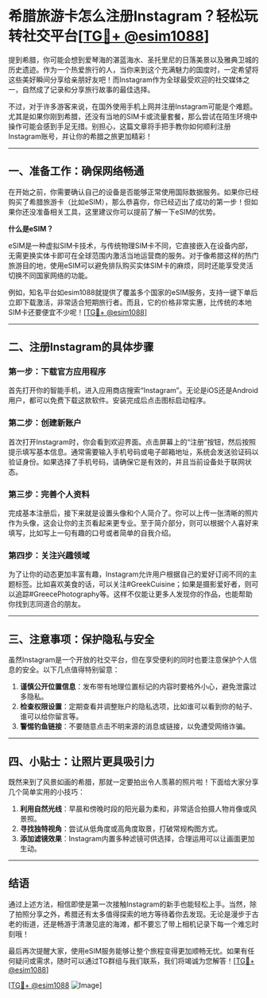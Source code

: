 # 希腊旅游卡怎么注册Instagram？轻松玩转社交平台[[TG💪+ @esim1088](https://t.me/s/esim1088)]

提到希腊，你可能会想到爱琴海的湛蓝海水、圣托里尼的日落美景以及雅典卫城的历史遗迹。作为一个热爱旅行的人，当你来到这个充满魅力的国度时，一定希望将这些美好瞬间分享给亲朋好友吧！而Instagram作为全球最受欢迎的社交媒体之一，自然成了记录和分享旅行故事的最佳选择。

不过，对于许多游客来说，在国外使用手机上网并注册Instagram可能是个难题。尤其是如果你刚到希腊，还没有当地的SIM卡或流量套餐，那么尝试在陌生环境中操作可能会感到手足无措。别担心，这篇文章将手把手教你如何顺利注册Instagram账号，并让你的希腊之旅更加精彩！

---

## 一、准备工作：确保网络畅通

在开始之前，你需要确认自己的设备是否能够正常使用国际数据服务。如果你已经购买了希腊旅游卡（比如eSIM），那么恭喜你，你已经迈出了成功的第一步！但如果你还没准备相关工具，这里建议你可以提前了解一下eSIM的优势。

**什么是eSIM？**

eSIM是一种虚拟SIM卡技术，与传统物理SIM卡不同，它直接嵌入在设备内部，无需更换实体卡即可在全球范围内激活当地运营商的服务。对于像希腊这样的热门旅游目的地，使用eSIM可以避免排队购买实体SIM卡的麻烦，同时还能享受灵活切换不同国家网络的功能。

例如，知名平台如esim1088就提供了覆盖多个国家的eSIM服务，支持一键下单后立即下载激活，非常适合短期旅行者。而且，它的价格非常实惠，比传统的本地SIM卡还要便宜不少呢！[[TG💪+ @esim1088](https://t.me/s/esim1088)]

---

## 二、注册Instagram的具体步骤

### 第一步：下载官方应用程序

首先打开你的智能手机，进入应用商店搜索“Instagram”。无论是iOS还是Android用户，都可以免费下载这款软件。安装完成后点击图标启动程序。

### 第二步：创建新账户

首次打开Instagram时，你会看到欢迎界面。点击屏幕上的“注册”按钮，然后按照提示填写基本信息。通常需要输入手机号码或电子邮箱地址，系统会发送验证码以验证身份。如果选择了手机号码，请确保它是有效的，并且当前设备处于联网状态。

### 第三步：完善个人资料

完成基本注册后，接下来就是设置头像和个人简介了。你可以上传一张清晰的照片作为头像，这会让你的主页看起来更专业。至于简介部分，则可以根据个人喜好来填写，比如写上一句有趣的口号或者简单的自我介绍。

### 第四步：关注兴趣领域

为了让你的动态更加丰富有趣，Instagram允许用户根据自己的爱好订阅不同的主题标签。比如喜欢美食的话，可以关注#GreekCuisine；如果是摄影爱好者，则可以追踪#GreecePhotography等。这样不仅能让更多人发现你的作品，也能帮助你找到志同道合的朋友。

---

## 三、注意事项：保护隐私与安全

虽然Instagram是一个开放的社交平台，但在享受便利的同时也要注意保护个人信息的安全。以下几点值得特别留意：

1. **谨慎公开位置信息**：发布带有地理位置标记的内容时要格外小心，避免泄露过多隐私。
2. **检查权限设置**：定期查看并调整账户的隐私选项，比如谁可以看到你的帖子、谁可以给你留言等。
3. **警惕钓鱼链接**：不要随意点击不明来源的消息或链接，以免遭受网络诈骗。

---

## 四、小贴士：让照片更具吸引力

既然来到了风景如画的希腊，那就一定要拍出令人羡慕的照片啦！下面给大家分享几个简单实用的小技巧：

1. **利用自然光线**：早晨和傍晚时段的阳光最为柔和，非常适合拍摄人物肖像或风景照。
2. **寻找独特视角**：尝试从低角度或高角度取景，打破常规构图方式。
3. **添加滤镜效果**：Instagram内置多种滤镜可供选择，合理运用可以让画面更加生动。

---

## 结语

通过上述方法，相信即使是第一次接触Instagram的新手也能轻松上手。当然，除了拍照分享之外，希腊还有太多值得探索的地方等待着你去发现。无论是漫步于古老的街道，还是畅游于清澈见底的海滩，都不要忘了带上相机记录下每一个难忘时刻哦！

最后再次提醒大家，使用eSIM服务能够让整个旅程变得更加顺畅无忧。如果有任何疑问或需求，随时可以通过TG群组与我们联系，我们将竭诚为您解答！[[TG💪+ @esim1088](https://t.me/s/esim1088)] 

[[TG💪+ @esim1088](https://t.me/s/esim1088) ![Image](https://i.postimg.cc/4NQfJmqS/Snipaste-2025-05-13-00-14-12.png)]